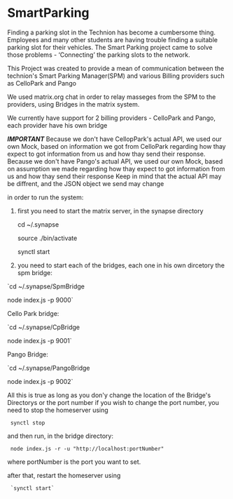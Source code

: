 # SmartParking
Finding a parking slot in the Technion has become a cumbersome thing. Employees and many other students are having trouble finding a suitable parking slot for their vehicles.
The Smart Parking project came to solve those problems - ‘Connecting’ the parking slots to the network.

This Project was created to provide a mean of communication between the technion's Smart Parking Manager(SPM) and various Billing providers such as CelloPark and Pango

We used matrix.org chat in order to relay masseges from the SPM to the providers, using Bridges in the matrix system.

We currently have support for 2 billing providers - CelloPark and Pango, each provider have his own bridge

***IMPORTANT***
Because we don't have CellopPark's actual API, we used our own Mock, based on information we got from CelloPark regarding how thay expect to got information from us and how thay send their response.
Because we don't have Pango's actual API, we used our own Mock, based on assumption we made regarding how thay expect to got information from us and how thay send their response
Keep in mind that the actual API may be diffrent, and the JSON object we send may change


in order to run the system:
1. first you need to start the matrix server, in the synapse directory

    cd ~/.synapse
    
    source ./bin/activate
    
    synctl start
    
2. you need to start each of the bridges, each one in his own dircetory
the spm bridge:

  `cd ~/.synapse/SpmBridge
  
  node index.js -p 9000`
  
Cello Park bridge:

  `cd ~/.synapse/CpBridge
  
  node index.js -p 9001`
  
Pango Bridge:

  `cd ~/.synapse/PangoBridge
  
  node index.js -p 9002`
  
All this is true as long as you don'y change the location of the Bridge's Directorys or the port number
if you wish to change the port number, you need to stop the homeserver using

   ` synctl stop`
   
and then run, in the bridge directory:

   ` node index.js -r -u "http://localhost:portNumber"`
   
where portNumber is the port you want to set.

after that, restart the homeserver using

     `synctl start`
 

